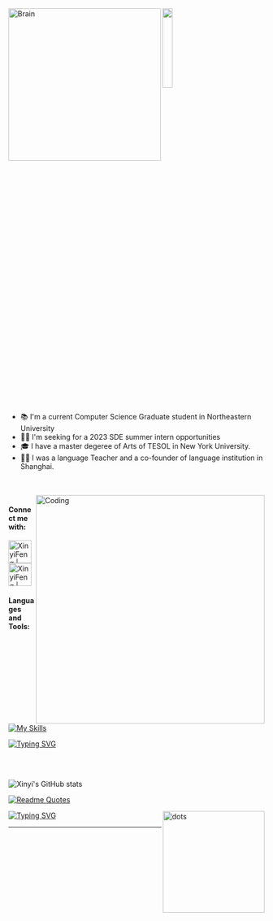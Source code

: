 <img align="left" alt="Brain" width="300" src="https://miro.medium.com/max/1400/1*qdAW1TjCN57h1lbuuzvchg.gif">


  <img src="https://github.com/vimalverma558/vimalverma558/blob/v2/img/hello.gif" width="20%">


- 📚 I'm a current Computer Science Graduate student in Northeastern University 
- 👩‍💻 I'm seeking for a 2023 SDE summer intern opportunities 
- :mortar_board: I have a master degeree of Arts of TESOL in New York University.
- 👩‍🏫 I was a language Teacher and a co-founder of language institution in Shanghai. 

<br /> 
<br />
<img align="right" alt="Coding" width="450" src="https://miro.medium.com/max/1400/0*K2WLMTExLyida7OR.gif">


#### Connect me with:
<img align="left" alt="XinyiFeng | LinkedIn" width="45px" src="https://www.logo.wine/a/logo/LinkedIn/LinkedIn-Icon-Logo.wine.svg" src = "https://www.linkedin.com/in/xinyi-feng-7b407622a/" />
<img align="mid" alt="XinyiFeng | email" width="45px" src="https://www.logo.wine/a/logo/Gmail/Gmail-Logo.wine.svg" src = "xinyifeng94@gmail.com" />



#### Languages and Tools:

[![My Skills](https://skillicons.dev/icons?i=python,java,kotlin,nodejs,aws,gcp,azure,vue,c,idea,github,linux&theme=light&perline=6)](https://skillicons.dev)


[![Typing SVG](https://readme-typing-svg.herokuapp.com?color=EDB63EFF&lines=Welcome+to+my+geek+space!;>>>>>>>>>>>>>>>>>>>>>>>>>>>>>)](https://git.io/typing-svg)

<br />
<br />

![Xinyi's GitHub stats](https://github-readme-stats.vercel.app/api?username=FentPams&show_icons=true&theme=light)

[![Readme Quotes](https://quotes-github-readme.vercel.app/api?myquote="Teaching+and+Learning+always+are+the+two+themes+of+me,+as+a+teacher+and+an+engineer."&theme=light)](https://github.com/piyushsuthar/github-readme-quotes)

<img align="right" alt="dots" width="200" src="http://orig10.deviantart.net/6512/f/2013/236/1/5/heart_gif_by_heyrobots-d6jl5ut.png">

[![Typing SVG](https://readme-typing-svg.herokuapp.com?color=3977EDFF&lines=Thanks+for++coming+to+my+space!;>>>>>>>>>>>>>>>>>>>>>>>>>>>>>)](https://git.io/typing-svg)

  

-----














